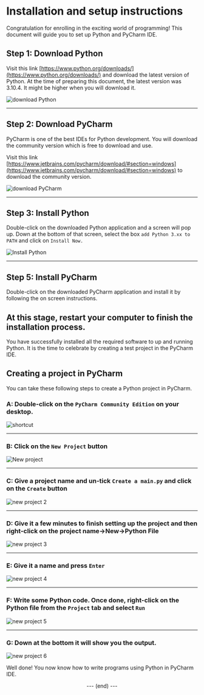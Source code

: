 # Installation and setup instructions

Congratulation for enrolling in the exciting world of programming! This document will guide you to set up Python and PyCharm IDE.

## Step 1: Download Python

Visit this link [https://www.python.org/downloads/](https://www.python.org/downloads/) and download the latest version of Python. At the time of
preparing this document, the latest version was 3.10.4. It might be higher when you will download it.

![download Python](/media/download.png)

---

## Step 2: Download PyCharm

PyCharm is one of the best IDEs for Python development. You will download the community version which is free to download and use.

Visit this link [https://www.jetbrains.com/pycharm/download/#section=windows](https://www.jetbrains.com/pycharm/download/#section=windows) to download the community version.

![download PyCharm](/media/download-pycharm.png)

---

## Step 3: Install Python

Double-click on the downloaded Python application and a screen will pop up. Down at the bottom of that screen,
select the box `add Python 3.xx to PATH` and click on `Install Now.`

![Install Python](/media/install-python.png)

---

## Step 5: Install PyCharm

Double-click on the downloaded PyCharm application and install it by following the on screen
instructions.

## **At this stage, restart your computer to finish the installation process.**

You have successfully installed all the required software to up and running Python. It is the
time to celebrate by creating a test project in the PyCharm IDE.

## Creating a project in PyCharm

You can take these following steps to create a Python project in PyCharm.

### A: Double-click on the `PyCharm Community Edition` on your desktop.

![shortcut](/media/shortcut.png)

---

### B: Click on the `New Project` button

![New project](/media/new_project.png)

---

### C: Give a project name and un-tick `Create a main.py` and click on the `Create` button

![new project 2](/media/new_project_2.png) 

---

### D: Give it a few minutes to finish setting up the project and then right-click on the project name->New->Python File

![new project 3](/media/new_project_3.png)

---

### E: Give it a name and press `Enter`

![new project 4](/media/new_project_4.png)

---

### F: Write some Python code. Once done, right-click on the Python file from the `Project` tab and select `Run`

![new project 5](/media/new_project_5.png)

---

### G: Down at the bottom it will show you the output.

![new project 6](/media/new_project_6.png)

Well done! You now know how to write programs using Python in PyCharm IDE.

<p align="center">
--- (end) ---
</p>





